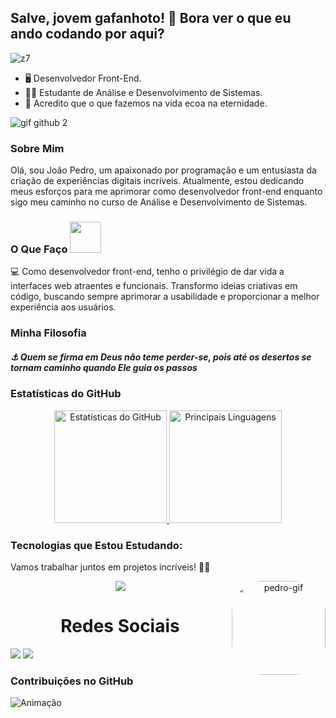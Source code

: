 
## Salve, jovem gafanhoto! 🦗 Bora ver o que eu ando codando por aqui? 
![z7](https://github.com/user-attachments/assets/e211c218-27c5-4668-9cde-3a685ec430d1)


- 🖥️ Desenvolvedor Front-End.
- 🧑‍💻 Estudante de Análise e Desenvolvimento de Sistemas.
- 🚀 Acredito que o que fazemos na vida ecoa na eternidade.

![gif github 2](https://github.com/user-attachments/assets/2fe8a2bc-e6b2-4bb3-96dc-00b343d5dc5c)

### Sobre Mim

Olá, sou João Pedro, um apaixonado por programação e um entusiasta da criação de experiências digitais incríveis. Atualmente, estou dedicando meus esforços para me aprimorar como desenvolvedor front-end enquanto sigo meu caminho no curso de Análise e Desenvolvimento de Sistemas.

### O Que Faço <img src="https://media.giphy.com/media/12oufCB0MyZ1Go/giphy.gif" width="50"></h2>

💻 Como desenvolvedor front-end, tenho o privilégio de dar vida a interfaces web atraentes e funcionais. Transformo ideias criativas em código, buscando sempre aprimorar a usabilidade e proporcionar a melhor experiência aos usuários.

### Minha Filosofia

##### ⚓ Quem se firma em Deus não teme perder-se, pois até os desertos se tornam caminho quando Ele guia os passos

### Estatísticas do GitHub
<div align="center">
  <a href="https://beacons.ai/aesir0101">
    <img height="180em" src="https://github-readme-stats.vercel.app/api?username=aesir0101&show_icons=true&theme=merko&include_all_commits=true&count_private=true" alt="Estatísticas do GitHub">
  </a>
  <a href="https://beacons.ai/aesir0101">
    <img height="180em" src="https://github-readme-stats.vercel.app/api/top-langs/?username=aesir0101&layout=compact&langs_count=16&theme=merko" alt="Principais Linguagens">
  </a>
</div>

### Tecnologias que Estou Estudando:

Vamos trabalhar juntos em projetos incríveis! 👨‍💻

   <p align="center">
  <a href="https://go-skill-icons.vercel.app/">
<img src="https://skillicons.dev/icons?i=html,css,js,python,nodejs,react,vue,mysql,netlify,figma," />
  </a>
         <img align="right" alt="pedro-gif" height="150" style="border-radius:50px;" src="https://i.giphy.com/media/yYSSBtDgbbRzq/giphy.webp">

</p>

### 
<h1 align="center">Redes Sociais</h1>

<a href="https://www.instagram.com/aesir0101/" target="_blank"><img src="https://img.shields.io/badge/-Instagram-%23E4405F?style=for-the-badge&logo=instagram&logoColor=white" target="_blank"></a>
<a href="https://www.linkedin.com/in/ximenesjpdq/" target="_blank"><img src="https://img.shields.io/badge/-LinkedIn-%230077B5?style=for-the-badge&logo=linkedin&logoColor=white" target="_blank"></a>

### Contribuições no GitHub
![Animação](https://github.com/LuigiGF/LuigiGF/blob/output/github-contribution-grid-snake.svg)
